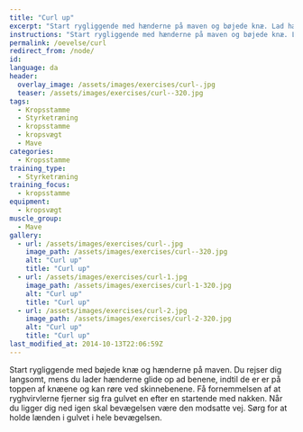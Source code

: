 ```yaml
---
title: "Curl up"
excerpt: "Start rygliggende med hænderne på maven og bøjede knæ. Lad hænderne følge lårene over knæene og ned ad skinnebenene indtil du sidder op."
instructions: "Start rygliggende med hænderne på maven og bøjede knæ. Lad hænderne følge lårene over knæene og ned ad skinnebenene indtil du sidder op."
permalink: /oevelse/curl
redirect_from: /node/
id: 
language: da
header:
  overlay_image: /assets/images/exercises/curl-.jpg
  teaser: /assets/images/exercises/curl--320.jpg
tags:
  - Kropsstamme
  - Styrketræning
  - kropsstamme
  - kropsvægt
  - Mave
categories:
  - Kropsstamme
training_type: 
  - Styrketræning
training_focus: 
  - kropsstamme
equipment:
  - kropsvægt
muscle_group:
  - Mave
gallery:
  - url: /assets/images/exercises/curl-.jpg
    image_path: /assets/images/exercises/curl--320.jpg
    alt: "Curl up"
    title: "Curl up"
  - url: /assets/images/exercises/curl-1.jpg
    image_path: /assets/images/exercises/curl-1-320.jpg
    alt: "Curl up"
    title: "Curl up"
  - url: /assets/images/exercises/curl-2.jpg
    image_path: /assets/images/exercises/curl-2-320.jpg
    alt: "Curl up"
    title: "Curl up"
last_modified_at: 2014-10-13T22:06:59Z
---
```


Start rygliggende med bøjede knæ og hænderne på maven. Du rejser dig langsomt, mens du lader hænderne glide op ad benene, indtil de er er på toppen af knæene og kan røre ved skinnebenene. Få fornemmelsen af at ryghvirvlerne fjerner sig fra gulvet en efter en startende med nakken. Når du ligger dig ned igen skal bevægelsen være den modsatte vej. Sørg for at holde lænden i gulvet i hele bevægelsen.
